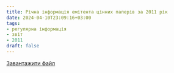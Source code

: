 ```yaml
---
title: Річна інформація емітента цінних паперів за 2011 рік
date: 2024-04-10T23:09:16+03:00
tags:
- регулярна інформація
- звіт
- 2011
draft: false
---
```


[Завантажити файл](mtc_report_2011.pdf)